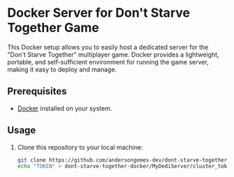 # Docker Server for Don't Starve Together Game

This Docker setup allows you to easily host a dedicated server for the "Don't Starve Together" multiplayer game. Docker provides a lightweight, portable, and self-sufficient environment for running the game server, making it easy to deploy and manage.

## Prerequisites

- [Docker](https://docs.docker.com/get-docker/) installed on your system.

## Usage

1. Clone this repository to your local machine:

   ```bash
   git clone https://github.com/andersongomes-dev/dont-starve-together-docker.git
   echo "TOKEN" > dont-starve-together-docker/MyDediServer/cluster_token.txt
   ```
